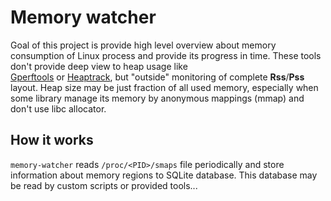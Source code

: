 
# Memory watcher

Goal of this project is provide high level overview about memory consumption of Linux process 
and provide its progress in time. These tools don't provide deep view to heap usage like  
[Gperftools](https://github.com/gperftools/gperftools) or [Heaptrack](https://github.com/KDE/heaptrack), 
but "outside" monitoring of complete **Rss**/**Pss** layout. Heap size may be just fraction of all
used memory, especially when some library manage its memory by anonymous mappings (mmap) and don't use 
libc allocator.

## How it works

`memory-watcher` reads `/proc/<PID>/smaps` file periodically and store information about memory regions 
to SQLite database. This database may be read by custom scripts or provided tools...      
